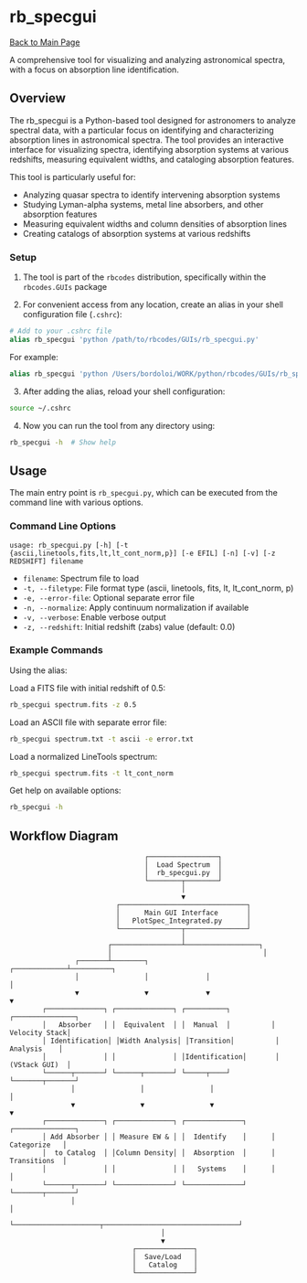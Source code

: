 # rb_specgui

[Back to Main Page](../../main_readme.md)


A comprehensive tool for visualizing and analyzing astronomical spectra, with a focus on absorption line identification.

## Overview

The rb_specgui is a Python-based tool designed for astronomers to analyze spectral data, with a particular focus on identifying and characterizing absorption lines in astronomical spectra. The tool provides an interactive interface for visualizing spectra, identifying absorption systems at various redshifts, measuring equivalent widths, and cataloging absorption features.

This tool is particularly useful for:
- Analyzing quasar spectra to identify intervening absorption systems
- Studying Lyman-alpha systems, metal line absorbers, and other absorption features
- Measuring equivalent widths and column densities of absorption lines
- Creating catalogs of absorption systems at various redshifts


### Setup

1. The tool is part of the `rbcodes` distribution, specifically within the `rbcodes.GUIs` package

2. For convenient access from any location, create an alias in your shell configuration file (`.cshrc`):

```csh
# Add to your .cshrc file
alias rb_specgui 'python /path/to/rbcodes/GUIs/rb_specgui.py'
```

For example:
```csh
alias rb_specgui 'python /Users/bordoloi/WORK/python/rbcodes/GUIs/rb_specgui.py'
```

3. After adding the alias, reload your shell configuration:

```bash
source ~/.cshrc
```

4. Now you can run the tool from any directory using:

```bash
rb_specgui -h  # Show help
```

## Usage

The main entry point is `rb_specgui.py`, which can be executed from the command line with various options.

### Command Line Options

```
usage: rb_specgui.py [-h] [-t {ascii,linetools,fits,lt,lt_cont_norm,p}] [-e EFIL] [-n] [-v] [-z REDSHIFT] filename
```

- `filename`: Spectrum file to load
- `-t, --filetype`: File format type (ascii, linetools, fits, lt, lt_cont_norm, p)
- `-e, --error-file`: Optional separate error file
- `-n, --normalize`: Apply continuum normalization if available
- `-v, --verbose`: Enable verbose output
- `-z, --redshift`: Initial redshift (zabs) value (default: 0.0)

### Example Commands

Using the alias:

Load a FITS file with initial redshift of 0.5:
```bash
rb_specgui spectrum.fits -z 0.5
```

Load an ASCII file with separate error file:
```bash
rb_specgui spectrum.txt -t ascii -e error.txt
```

Load a normalized LineTools spectrum:
```bash
rb_specgui spectrum.fits -t lt_cont_norm
```

Get help on available options:
```bash
rb_specgui -h
```

## Workflow Diagram

```
                                 ┌─────────────────┐
                                 │  Load Spectrum  │
                                 │  rb_specgui.py  │
                                 └────────┬────────┘
                                          │
                                          ▼
                          ┌───────────────────────────────┐
                          │      Main GUI Interface       │
                          │   PlotSpec_Integrated.py      │
                          └───────────────┬───────────────┘
                                          │
                        ┌─────────────────┴──────────────────┐
                        │                                     │
                ┌───────┴────────┐              ┌─────────────┴──────────┐
                │                │              │                        │
                ▼                ▼              ▼                        ▼
        ┌──────────────┐ ┌──────────────┐ ┌──────────┐          ┌───────────────┐
        │   Absorber   │ │  Equivalent  │ │  Manual  │          │ Velocity Stack│
        │ Identification│ │Width Analysis│ │Transition│          │   Analysis    │
        │              │ │              │ │Identification│       │ (VStack GUI)  │
        └──────┬───────┘ └──────┬───────┘ └─────┬────┘          └───────┬───────┘
               │                │                │                       │
               ▼                ▼                ▼                       ▼
        ┌──────────────┐ ┌──────────────┐ ┌──────────────┐      ┌───────────────┐
        │ Add Absorber │ │ Measure EW & │ │  Identify    │      │  Categorize   │
        │  to Catalog  │ │Column Density│ │  Absorption  │      │  Transitions  │
        │              │ │              │ │   Systems    │      │               │
        └──────┬───────┘ └──────────────┘ └──────────────┘      └───────┬───────┘
               │                                                         │
               └─────────────────────┬─────────────────────────────────┘
                                     │
                                     ▼
                              ┌──────────────┐
                              │  Save/Load   │
                              │   Catalog    │
                              └──────────────┘